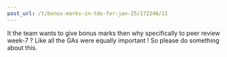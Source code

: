 ```yaml
---
post_url: /t/bonus-marks-in-tds-for-jan-25/172246/11
---
```

It the team wants to give bonus marks then why specifically to peer review week-7 ? Like all the GAs were equally important ! So please do something about this.